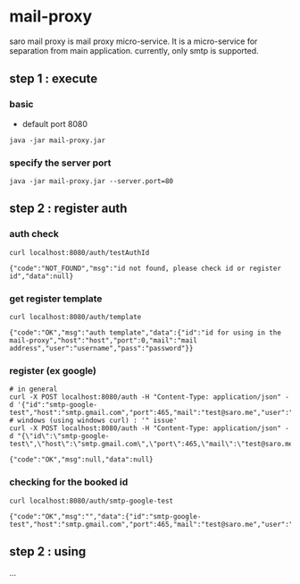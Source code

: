 # mail-proxy
saro mail proxy is mail proxy micro-service.
It is a micro-service for separation from main application.
currently, only smtp is supported.


## step 1 : execute
### basic
- default port 8080
```
java -jar mail-proxy.jar
```
### specify the server port
```
java -jar mail-proxy.jar --server.port=80
```

## step 2 : register auth
### auth check
```
curl localhost:8080/auth/testAuthId
```
```
{"code":"NOT_FOUND","msg":"id not found, please check id or register id","data":null}
```
### get register template
```
curl localhost:8080/auth/template
```
```
{"code":"OK","msg":"auth template","data":{"id":"id for using in the mail-proxy","host":"host","port":0,"mail":"mail address","user":"username","pass":"password"}}
```
### register (ex google)
```
# in general
curl -X POST localhost:8080/auth -H "Content-Type: application/json" -d '{"id":"smtp-google-test","host":"smtp.gmail.com","port":465,"mail":"test@saro.me","user":"test@saro.me","pass":"password"}'
# windows (using windows curl) : '" issue'
curl -X POST localhost:8080/auth -H "Content-Type: application/json" -d "{\"id\":\"smtp-google-test\",\"host\":\"smtp.gmail.com\",\"port\":465,\"mail\":\"test@saro.me\",\"user\":\"test@saro.me\",\"pass\":\"password\"}"
```
```
{"code":"OK","msg":null,"data":null}
```
### checking for the booked id
```
curl localhost:8080/auth/smtp-google-test
```
```
{"code":"OK","msg":"","data":{"id":"smtp-google-test","host":"smtp.gmail.com","port":465,"mail":"test@saro.me","user":"test@saro.me","pass":"****"}}
```

## step 2 : using
...
